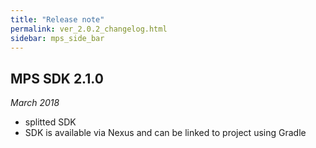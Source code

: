 ```yaml
---
title: "Release note"
permalink: ver_2.0.2_changelog.html
sidebar: mps_side_bar
---
```


## MPS SDK 2.1.0
_March 2018_

* splitted SDK
* SDK is available via Nexus and can be linked to project using Gradle